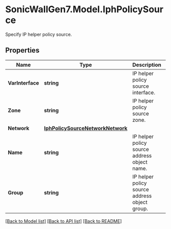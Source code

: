# SonicWallGen7.Model.IphPolicySource
Specify IP helper policy source.

## Properties

Name | Type | Description | Notes
------------ | ------------- | ------------- | -------------
**VarInterface** | **string** | IP helper policy source interface. | 
**Zone** | **string** | IP helper policy source zone. | 
**Network** | [**IphPolicySourceNetworkNetwork**](IphPolicySourceNetworkNetwork.md) |  | 
**Name** | **string** | IP helper policy source address object name. | 
**Group** | **string** | IP helper policy source address object group. | 

[[Back to Model list]](../README.md#documentation-for-models) [[Back to API list]](../README.md#documentation-for-api-endpoints) [[Back to README]](../README.md)

